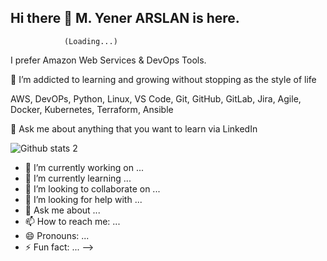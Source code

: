 ## Hi there :wave: M. Yener ARSLAN is here.
                (Loading...)
I prefer Amazon Web Services & DevOps Tools.

:seedling: I’m addicted to learning and growing without stopping as the style of life

AWS, DevOPs, Python, Linux, VS Code, Git, GitHub, GitLab, Jira, Agile, Docker, Kubernetes, Terraform, Ansible

:speech_balloon: Ask me about anything that you want to learn via LinkedIn

![Github stats 2](https://github-readme-stats.vercel.app/api?username=myenerarslan&show_icons=true&theme=radical)

- 🔭 I’m currently working on ...
- 🌱 I’m currently learning ...
- 👯 I’m looking to collaborate on ...
- 🤔 I’m looking for help with ...
- 💬 Ask me about ...
- 📫 How to reach me: ...
- 😄 Pronouns: ...
- ⚡ Fun fact: ...
-->
